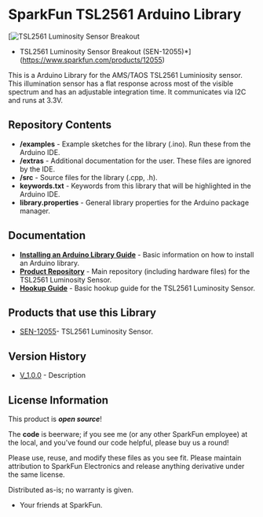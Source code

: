 SparkFun TSL2561 Arduino Library
========================================

[![TSL2561 Luminosity Sensor Breakout](https://dlnmh9ip6v2uc.cloudfront.net//images/products/1/2/0/5/5/12055-01.jpg)

* TSL2561 Luminosity Sensor Breakout (SEN-12055)*](https://www.sparkfun.com/products/12055)

This is a Arduino Library for the AMS/TAOS TSL2561 Luminiosity sensor.
This illumination sensor has a flat response across most of the visible spectrum and has an adjustable integration time. 
It communicates via I2C and runs at 3.3V. 

Repository Contents
-------------------

* **/examples** - Example sketches for the library (.ino). Run these from the Arduino IDE. 
* **/extras** - Additional documentation for the user. These files are ignored by the IDE. 
* **/src** - Source files for the library (.cpp, .h).
* **keywords.txt** - Keywords from this library that will be highlighted in the Arduino IDE. 
* **library.properties** - General library properties for the Arduino package manager. 

Documentation
--------------

* **[Installing an Arduino Library Guide](https://learn.sparkfun.com/tutorials/installing-an-arduino-library)** - Basic information on how to install an Arduino library.
* **[Product Repository](https://github.com/sparkfun/TSL2561_Luminosity_Sensor_BOB/)** - Main repository (including hardware files) for the TSL2561 Luminosity Sensor.
* **[Hookup Guide](https://learn.sparkfun.com/tutorials/tsl2561-luminosity-sensor-hookup-guide)** - Basic hookup guide for the TSL2561 Luminosity Sensor.

Products that use this Library 
---------------------------------

* [SEN-12055](Shttps://www.sparkfun.com/products/12055)- TSL2561 Luminosity Sensor.

Version History
---------------

* [V_1.0.0](https://github.com/sparkfun/SparkFun_TSL2561_Luminosity_Sensor_BOB_Arduino_Library/tree/V_1.0.0) - Description 

License Information
-------------------

This product is _**open source**_! 

The **code** is beerware; if you see me (or any other SparkFun employee) at the local, and you've found our code helpful, please buy us a round!

Please use, reuse, and modify these files as you see fit. Please maintain attribution to SparkFun Electronics and release anything derivative under the same license.

Distributed as-is; no warranty is given.

- Your friends at SparkFun.
